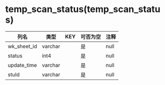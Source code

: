 # temp_scan_status(temp_scan_status)
| 列名   | 类型   | KEY  | 可否为空 | 注释   |
| ---- | ---- | ---- | ---- | ---- |
|wk_sheet_id|varchar||是|null|
|status|int4||是|null|
|update_time|varchar||是|null|
|stuId|varchar||是|null|

